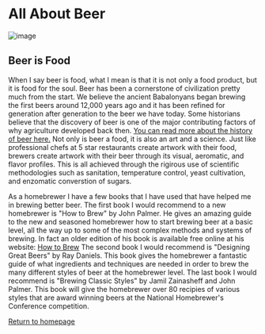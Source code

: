 # All About Beer

![image](https://news.berkeley.edu/wp-content/uploads/2018/03/beerhops750.jpg)

## Beer is Food

When I say beer is food, what I mean is that it is not only a food product, but it is food for the soul. Beer has been a cornerstone of civilization pretty much from the start. We believe the ancient Babalonyans began brewing the first beers around 12,000 years ago and it has been refined for generation after generation to the beer we have today. Some historians believe that the discovery of beer is one of the major contributing factors of why agriculture developed back then. [You can read more about the history of beer here.](https://en.wikipedia.org/wiki/History_of_beer) Not only is beer a food, it is also an art and a science. Just like professional chefs at 5 star restaurants create artwork with their food, brewers create artwork with their beer through its visual, aeromatic, and flavor profiles. This is all achieved through the rigirous use of scientific methodologies such as sanitation, temperature control, yeast cultivation, and enzomatic converstion of sugars.

As a homebrewer I have a few books that I have used that have helped me in brewing better beer. The first book I would recommend to a new homebrewer is "How to Brew" by John Palmer. He gives an amazing guide to the new and seasoned homebrewer how to start brewing beer at a basic level, all the way up to some of the most complex methods and systems of brewing. In fact an older edition of his book is available free online at his website: [How to Brew](http://howtobrew.com/book/) The second book I would recommend is "Designing Great Beers" by Ray Daniels. This book gives the homebrewer a fantastic guide of what ingredients and techniques are needed in order to brew the many different styles of beer at the homebrewer level. The last book I would recommend is "Brewing Classic Styles" by Jamil Zainasheff and John Palmer. This book will give the homebrewer over 80 recipies of various styles that are award winning beers at the National Homebrewer's Conference competition.

[Return to homepage](https://github.com/StephenWhite92/INFOTC-1000-Final-Project/blob/d82deef4f2d578fbd42931bc4865f59c79e52bc7/README.md)
